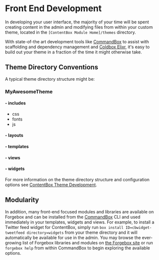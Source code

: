# Front End Development

In developing your user interface, the majority of your time will be spent creating content in the admin and modifying files from within your custom theme, located in the `[ContentBox Module Home]/themes` directory.

With state-of-the art development tools like [CommandBox](http://commandbox.ortusbooks.com/content/) to assist with scaffolding and dependency management and [Coldbox Elixr](https://github.com/ColdBox/elixir/wiki), it's easy to build out your theme in a fraction of the time it might otherwise take.

## Theme Directory Conventions

A typical theme directory structure might be:

### &#x20;MyAwesomeTheme

#### -  includes

* &#x20;css
* &#x20;fonts
* &#x20;js

#### -  layouts

#### -  templates

#### -  views

#### -  widgets

For more information on the theme directory structure and configuration options see [ContentBox Theme Development](https://contentbox.ortusbooks.com/developing/developing-for-contentbox/front-end-development/theme-development).

## Modularity

In addition, many front-end focused modules and libraries are available on Forgebox and can be installed from the [CommandBox](http://commandbox.ortusbooks.com/content/) CLI and used immediately in your templates, widgets and views. For example, to install a Twitter feed widget for ContentBox, simply run `box install ID=cbwidget-tweetfeed directory=widgets` from your theme directory and it will automatically be available for use in the admin. You may browse the ever-growing list of Forgebox libraries and modules on [the Forgebox site](https://www.coldbox.org/forgebox/) or run `forgebox help` from within CommandBox to begin exploring the available options.
